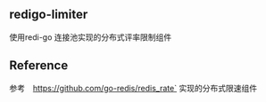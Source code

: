 ## redigo-limiter

使用redi-go 连接池实现的分布式评率限制组件


## Reference

参考`  `https://github.com/go-redis/redis_rate` 实现的分布式限速组件





